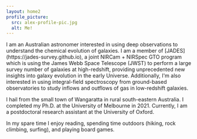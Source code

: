 ```yaml
---
layout: home2
profile_picture:
  src: alex-profile-pic.jpg
  alt: Me!
---
```


<p>
I am an Australian astronomer interested in using deep observations to understand the chemical evolution of galaxies. I am a member of [JADES](https://jades-survey.github.io), a joint NIRCam + NIRSpec GTO program which is using the James Webb Space Telescope (JWST) to perform a large survey number of galaxies at high-redshift, providing unprecedented new insights into galaxy evolution in the early Universe. Additionally, I'm also interested in using integral-field spectroscopy from ground-based observatories to study inflows and outflows of gas in low-redshift galaxies.
</p>

<p>
I hail from the small town of Wangaratta in rural south-eastern Australia. I completed my Ph.D. at the University of Melbourne in 2021. Currently, I am a postdoctoral research assistant at the University of Oxford.
</p>

<p>
In my spare time I enjoy reading, spending time outdoors (hiking, rock climbing, surfing), and playing board games.
</p>

